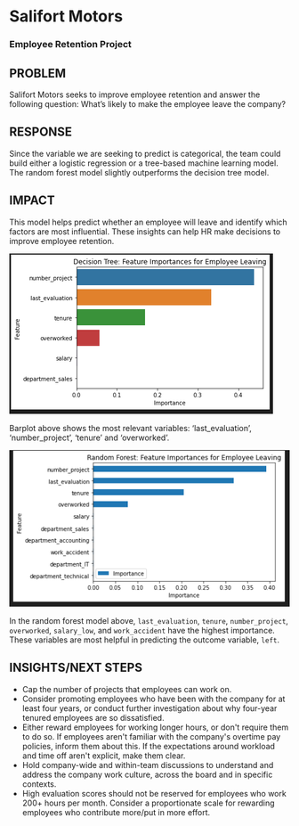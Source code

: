# Salifort Motors
### Employee Retention Project 

## PROBLEM
Salifort Motors seeks to improve employee retention and answer the following question:
What’s likely to make the employee leave the company?

## RESPONSE
Since the variable we are seeking to predict is categorical, the team could build either a logistic regression or a tree-based machine learning model.
The random forest model slightly outperforms the decision tree model.

## IMPACT
This model helps predict whether an employee will leave and identify which factors are most influential. 
These insights can help HR make decisions to improve employee retention.

![Decision Tree](https://github.com/indexsam/Salifort_Analysis/blob/master/Ds_feat.PNG)

Barplot above shows the most relevant variables: ‘last_evaluation’, ‘number_project’,  ‘tenure’ and ‘overworked’.

![random Forest](https://github.com/indexsam/Salifort_Analysis/blob/master/rf_feat.PNG)

In the random forest model above, `last_evaluation`, `tenure`, `number_project`, `overworked`, `salary_low`, and `work_accident` have the highest importance. 
These variables are most helpful in predicting the outcome variable, `left`.

## INSIGHTS/NEXT STEPS
- Cap the number of projects that employees can work on.
- Consider promoting employees who have been with the company for at least four years, or conduct further investigation about why four-year tenured employees are so dissatisfied.
- Either reward employees for working longer hours, or don't require them to do so.
  If employees aren't familiar with the company's overtime pay policies, inform them about this. If the expectations around workload and time off aren't explicit, make them clear.
- Hold company-wide and within-team discussions to understand and address the company work culture, across the board and in specific contexts.
- High evaluation scores should not be reserved for employees who work 200+ hours per month. Consider a proportionate scale for rewarding employees who contribute more/put in more effort.



